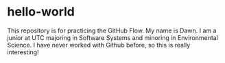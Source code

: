 # hello-world
This repository is for practicing the GitHub Flow.
My name is Dawn. I am a junior at UTC majoring in Software Systems and minoring in Environmental Science. I have never worked with Github before, so this is really interesting!
